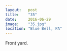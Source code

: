 ```yaml
---
layout:   post
title:    "35"
date:     2016-06-29
image:    "35.jpg"
location: "Blue Bell, PA"
---
```


Front yard.
